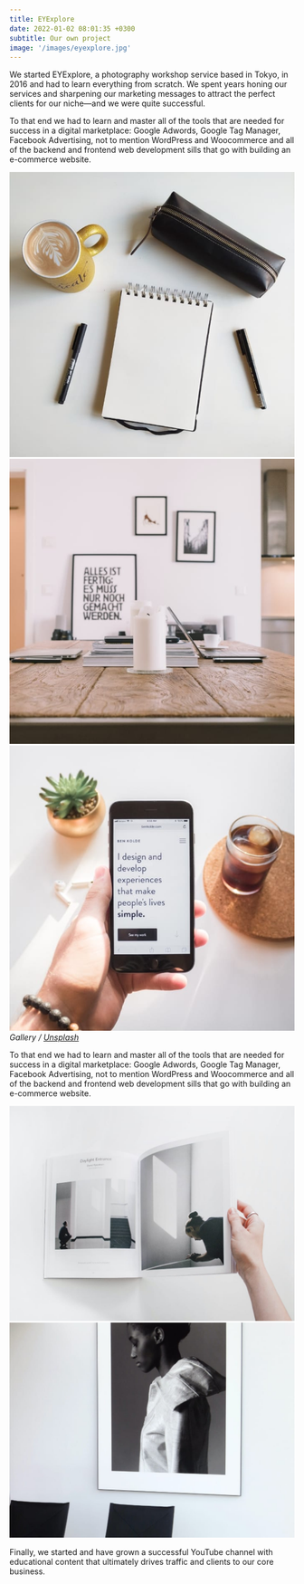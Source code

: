 ```yaml
---
title: EYExplore
date: 2022-01-02 08:01:35 +0300
subtitle: Our own project
image: '/images/eyexplore.jpg'
---
```


We started EYExplore, a photography workshop service based in Tokyo, in 2016 and had to learn everything from scratch. We spent years honing our services and sharpening our marketing messages to attract the perfect clients for our niche—and we were quite successful.

To that end we had to learn and master all of the tools that are needed for success in a digital marketplace: Google Adwords, Google Tag Manager, Facebook Advertising, not to mention WordPress and Woocommerce and all of the backend and frontend web development sills that go with building an e-commerce website.

<div class="gallery-box">
  <div class="gallery">
    <img src="/images/project-example-1.jpg" loading="lazy" alt="Project">
    <img src="/images/project-example-2.jpg" loading="lazy" alt="Project">
    <img src="/images/project-example-3.jpg" loading="lazy" alt="Project">
  </div>
  <em>Gallery / <a href="https://unsplash.com/" target="_blank">Unsplash</a></em>
</div>

To that end we had to learn and master all of the tools that are needed for success in a digital marketplace: Google Adwords, Google Tag Manager, Facebook Advertising, not to mention WordPress and Woocommerce and all of the backend and frontend web development sills that go with building an e-commerce website.

<div class="gallery-box">
  <div class="gallery">
    <img src="/images/project-example-4.jpg" loading="lazy" alt="Project">
    <img src="/images/project-example-5.jpg" loading="lazy" alt="Project">
  </div>
</div>

Finally, we started and have grown a successful YouTube channel with educational content that ultimately drives traffic and clients to our core business.

